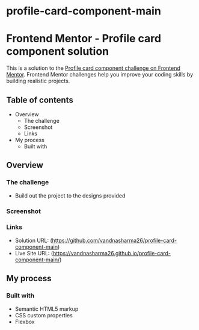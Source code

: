 # profile-card-component-main
# Frontend Mentor - Profile card component solution

This is a solution to the [Profile card component challenge on Frontend Mentor](https://www.frontendmentor.io/challenges/profile-card-component-cfArpWshJ). Frontend Mentor challenges help you improve your coding skills by building realistic projects. 

## Table of contents

- Overview
  - The challenge
  - Screenshot
  - Links
- My process
  - Built with

## Overview

### The challenge

- Build out the project to the designs provided

### Screenshot



### Links

- Solution URL: (https://github.com/vandnasharma26/profile-card-component-main)
- Live Site URL: (https://vandnasharma26.github.io/profile-card-component-main/)

## My process

### Built with

- Semantic HTML5 markup
- CSS custom properties
- Flexbox


